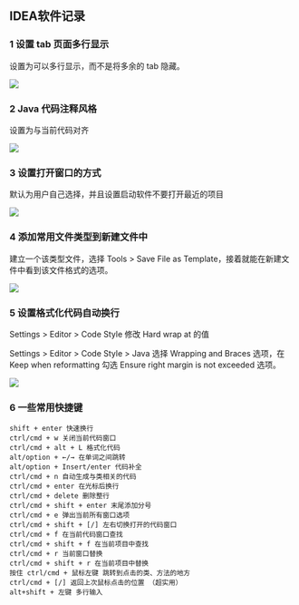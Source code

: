 ## IDEA软件记录

### 1 设置 tab 页面多行显示

设置为可以多行显示，而不是将多余的 tab 隐藏。

![](http://images.csmaxwell.xyz/20200423002947.png)

### 2  Java 代码注释风格

设置为与当前代码对齐

![](http://images.csmaxwell.xyz/20200423003128.png)

### 3 设置打开窗口的方式

默认为用户自己选择，并且设置启动软件不要打开最近的项目

![](http://images.csmaxwell.xyz/20200423003513.png)

### 4 添加常用文件类型到新建文件中

建立一个该类型文件，选择 Tools > Save File as Template，接着就能在新建文件中看到该文件格式的选项。

![](http://images.csmaxwell.xyz/20200423005857.png)

### 5 设置格式化代码自动换行

Settings > Editor > Code Style 修改 Hard wrap at 的值

Settings > Editor > Code  Style > Java 选择 Wrapping and Braces 选项，在 Keep when reformatting 勾选 Ensure right margin is not exceeded 选项。

![](http://images.csmaxwell.xyz/20200423104704.png)

### 6 一些常用快捷键

```
shift + enter 快速换行
ctrl/cmd + w 关闭当前代码窗口
ctrl/cmd + alt + L 格式化代码
alt/option + ←/→ 在单词之间跳转
alt/option + Insert/enter 代码补全
ctrl/cmd + n 自动生成与类相关的代码
ctrl/cmd + enter 在光标后换行
ctrl/cmd + delete 删除整行
ctrl/cmd + shift + enter 末尾添加分号
ctrl/cmd + e 弹出当前所有窗口选项
ctrl/cmd + shift + [/] 左右切换打开的代码窗口
ctrl/cmd + f 在当前代码窗口查找
ctrl/cmd + shift + f 在当前项目中查找
ctrl/cmd + r 当前窗口替换
ctrl/cmd + shift + r 在当前项目中替换
按住 ctrl/cmd + 鼠标左键 跳转到点击的类、方法的地方
ctrl/cmd + [/] 返回上次鼠标点击的位置 （超实用）
alt+shift + 左键 多行输入
```

